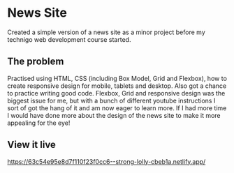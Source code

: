 # News Site

Created a simple version of a news site as a minor project before my technigo web development course started. 

## The problem

Practised using HTML, CSS (including Box Model, Grid and Flexbox), how to create responsive design for mobile, tablets and desktop. Also got a chance to practice writing good code.
Flexbox, Grid and responsive design was the biggest issue for me, but with a bunch of different youtube instructions I sort of got the hang of it and am now eager to learn more. If I had more time I would have done more about the design of the news site to make it more appealing for the eye!

## View it live
https://63c54e95e8d7f110f23f0cc6--strong-lolly-cbeb1a.netlify.app/
